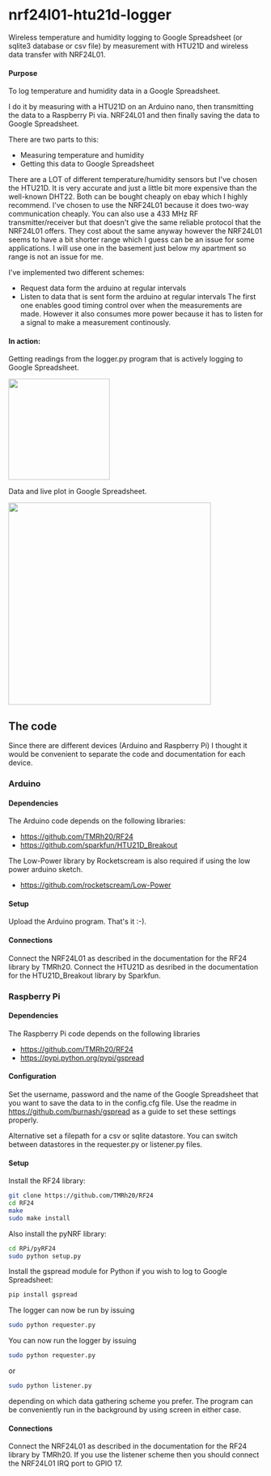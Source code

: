 # nrf24l01-htu21d-logger
Wireless temperature and humidity logging to Google Spreadsheet (or sqlite3 database or csv file) by measurement with HTU21D and wireless data transfer with NRF24L01.

#### Purpose
To log temperature and humidity data in a Google Spreadsheet.

I do it by measuring with a HTU21D on an Arduino nano, then transmitting the data to a Raspberry Pi via. NRF24L01 and then finally saving the data to Google Spreadsheet.

There are two parts to this:
* Measuring temperature and humidity
* Getting this data to Google Spreadsheet

There are a LOT of different temperature/humidity sensors but I've chosen the HTU21D. It is very accurate and just a little bit more expensive than the well-known DHT22. Both can be bought cheaply on ebay which I highly recommend.
I've chosen to use the NRF24L01 because it does two-way communication cheaply. You can also use a 433 MHz RF transmitter/receiver but that doesn't give the same reliable protocol that the NRF24L01 offers. They cost about the same anyway however the NRF24L01 seems to have a bit shorter range which I guess can be an issue for some applications. I will use one in the basement just below my apartment so range is not an issue for me.

I've implemented two different schemes:
* Request data form the arduino at regular intervals
* Listen to data that is sent form the arduino at regular intervals
The first one enables good timing control over when the measurements are made. However it also consumes more power because it has to listen for a signal to make a measurement continously.

#### In action:
Getting readings from the logger.py program that is actively logging to Google Spreadsheet.

<a href="https://cloud.githubusercontent.com/assets/5280714/6962722/7818ee02-d937-11e4-9577-0dcc71df5571.png"><img width="200" src="https://cloud.githubusercontent.com/assets/5280714/6962722/7818ee02-d937-11e4-9577-0dcc71df5571.png" /></a>

Data and live plot in Google Spreadsheet.

<a href="https://cloud.githubusercontent.com/assets/5280714/6962721/7800578e-d937-11e4-8a36-0442c393270a.png"><img width="400" src="https://cloud.githubusercontent.com/assets/5280714/6962721/7800578e-d937-11e4-8a36-0442c393270a.png" /></a>

## The code
Since there are different devices (Arduino and Raspberry Pi) I thought it would be convenient to separate the code and documentation for each device.

### Arduino
#### Dependencies
The Arduino code depends on the following libraries:
* https://github.com/TMRh20/RF24
* https://github.com/sparkfun/HTU21D_Breakout

The Low-Power library by Rocketscream is also required if using the low power arduino sketch.
* https://github.com/rocketscream/Low-Power

#### Setup
Upload the Arduino program. That's it :-).

#### Connections
Connect the NRF24L01 as described in the documentation for the RF24 library by TMRh20.
Connect the HTU21D as desribed in the documentation for the HTU21D_Breakout library by Sparkfun.

### Raspberry Pi
#### Dependencies
The Raspberry Pi code depends on the following libraries
* https://github.com/TMRh20/RF24
* https://pypi.python.org/pypi/gspread

#### Configuration
Set the username, password and the name of the Google Spreadsheet that you want to save the data to in the config.cfg file.
Use the readme in https://github.com/burnash/gspread as a guide to set these settings properly.

Alternative set a filepath for a csv or sqlite datastore. You can switch between datastores in the requester.py or listener.py files.

#### Setup
Install the RF24 library:
```bash
git clone https://github.com/TMRh20/RF24
cd RF24
make
sudo make install
```
Also install the pyNRF library:
```bash
cd RPi/pyRF24
sudo python setup.py
```
Install the gspread module for Python if you wish to log to Google Spreadsheet:
```bash
pip install gspread
```

The logger can now be run by issuing
```bash
sudo python requester.py
```

You can now run the logger by issuing
```bash
sudo python requester.py
```
or
```bash
sudo python listener.py
```
depending on which data gathering scheme you prefer.
The program can be conveniently run in the background by using screen in either case.

#### Connections
Connect the NRF24L01 as described in the documentation for the RF24 library by TMRh20.
If you use the listener scheme then you should connect the NRF24L01 IRQ port to GPIO 17.
